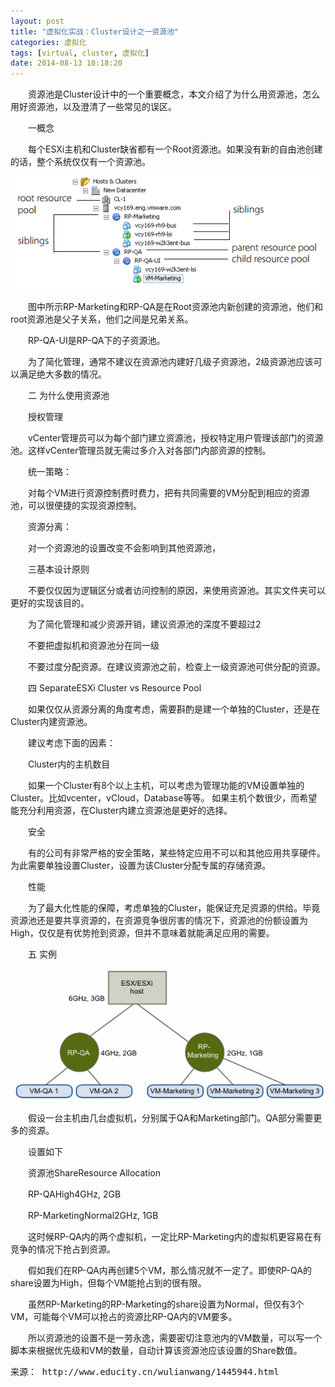 ```yaml
---
layout: post
title: "虚拟化实战：Cluster设计之一资源池"
categories: 虚拟化 
tags: [virtual, cluster, 虚拟化]
date: 2014-08-13 10:18:20
---
```


　　资源池是Cluster设计中的一个重要概念，本文介绍了为什么用资源池，怎么用好资源池，以及澄清了一些常见的误区。

　　一概念

　　每个ESXi主机和Cluster缺省都有一个Root资源池。如果没有新的自由池创建的话，整个系统仅仅有一个资源池。

<img src="/upload/images/31820031548.png">

　　图中所示RP-Marketing和RP-QA是在Root资源池内新创建的资源池，他们和root资源池是父子关系，他们之间是兄弟关系。

　　RP-QA-UI是RP-QA下的子资源池。

　　为了简化管理，通常不建议在资源池内建好几级子资源池，2级资源池应该可以满足绝大多数的情况。

　　二 为什么使用资源池

　　授权管理

　　vCenter管理员可以为每个部门建立资源池，授权特定用户管理该部门的资源池。这样vCenter管理员就无需过多介入对各部门内部资源的控制。

　　统一策略：

　　对每个VM进行资源控制费时费力，把有共同需要的VM分配到相应的资源池，可以很便捷的实现资源控制。

　　资源分离：

　　对一个资源池的设置改变不会影响到其他资源池，

　　三基本设计原则

　　不要仅仅因为逻辑区分或者访问控制的原因，来使用资源池。其实文件夹可以更好的实现该目的。

　　为了简化管理和减少资源开销，建议资源池的深度不要超过2

　　不要把虚拟机和资源池分在同一级

　　不要过度分配资源。在建议资源池之前，检查上一级资源池可供分配的资源。

　　四 SeparateESXi Cluster vs Resource Pool

　　如果仅仅从资源分离的角度考虑，需要斟酌是建一个单独的Cluster，还是在Cluster内建资源池。

　　建议考虑下面的因素：

　　Cluster内的主机数目

　　如果一个Cluster有8个以上主机，可以考虑为管理功能的VM设置单独的Cluster。比如vcenter，vCloud，Database等等。 如果主机个数很少，而希望能充分利用资源，在Cluster内建立资源池是更好的选择。

　　安全

　　有的公司有非常严格的安全策略，某些特定应用不可以和其他应用共享硬件。为此需要单独设置Cluster，设置为该Cluster分配专属的存储资源。

　　性能

　　为了最大化性能的保障，考虑单独的Cluster，能保证充足资源的供给。毕竟资源池还是要共享资源的，在资源竞争很厉害的情况下，资源池的份额设置为High，仅仅是有优势抢到资源，但并不意味着就能满足应用的需要。

　　五 实例

<img src="/upload/images/31823031548.png">

　　假设一台主机由几台虚拟机，分别属于QA和Marketing部门。QA部分需要更多的资源。

　　设置如下

　　资源池ShareResource Allocation

　　RP-QAHigh4GHz, 2GB

　　RP-MarketingNormal2GHz, 1GB

　　这时候RP-QA内的两个虚拟机，一定比RP-Marketing内的虚拟机更容易在有竞争的情况下抢占到资源。

　　假如我们在RP-QA内再创建5个VM，那么情况就不一定了。即使RP-QA的share设置为High，但每个VM能抢占到的很有限。

　　虽然RP-Marketing的RP-Marketing的share设置为Normal，但仅有3个VM，可能每个VM可以抢占的资源比RP-QA内的VM要多。

　　所以资源池的设置不是一劳永逸，需要密切注意池内的VM数量，可以写一个脚本来根据优先级和VM的数量，自动计算该资源池应该设置的Share数值。
<pre>
来源： http://www.educity.cn/wulianwang/1445944.html
</pre>

